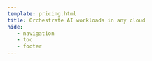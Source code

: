 ```yaml
---
template: pricing.html
title: Orchestrate AI workloads in any cloud
hide:
   - navigation
   - toc
   - footer
---
```

